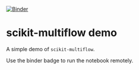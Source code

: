 [![Binder](https://mybinder.org/badge_logo.svg)](https://mybinder.org/v2/gh/jacobmontiel/skmultiflow-demo/master)

# scikit-multiflow demo

A simple demo of `scikit-multiflow`.

Use the binder badge to run the notebook remotely.
